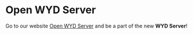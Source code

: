 # Open WYD Server

Go to our website [Open WYD Server](http://openwydserver.ddns.net/) and be a part of the new **WYD Server**!
